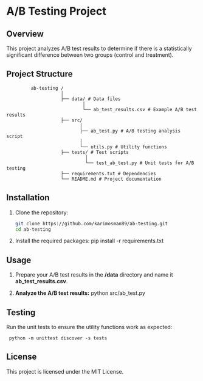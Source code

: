 # A/B Testing Project

## Overview
This project analyzes A/B test results to determine if there is a statistically significant difference between two groups (control and treatment).

## Project Structure

             ab-testing /
                        │ 
                        ├── data/ # Data files 
                                │ 
                                └── ab_test_results.csv # Example A/B test results 
                        ├── src/ 
                               │ 
                               ├── ab_test.py # A/B testing analysis script 
                               │ 
                               └── utils.py # Utility functions 
                        ├── tests/ # Test scripts 
                                 │ 
                                 └── test_ab_test.py # Unit tests for A/B testing 
                        ├── requirements.txt # Dependencies 
                        └── README.md # Project documentation

## Installation
1. Clone the repository:
   ```bash
   git clone https://github.com/karimosman89/ab-testing.git
   cd ab-testing

2. Install the required packages:
     pip install -r requirements.txt


## Usage

1. Prepare your A/B test results in the **/data** directory and name it **ab_test_results.csv**.
   
2. **Analyze the A/B test results:**
            python src/ab_test.py

   
 ## Testing    

Run the unit tests to ensure the utility functions work as expected:

     python -m unittest discover -s tests


## License
 This project is licensed under the MIT License.
 

